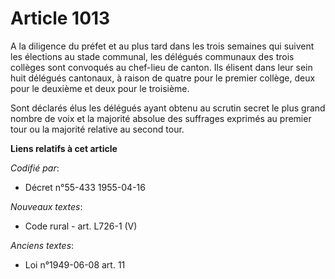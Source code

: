 # Article 1013

A la diligence du préfet et au plus tard dans les trois semaines qui suivent les élections au stade communal, les délégués
communaux des trois collèges sont convoqués au chef-lieu de canton. Ils élisent dans leur sein huit délégués cantonaux, à
raison de quatre pour le premier collège, deux pour le deuxième et deux pour le troisième.

Sont déclarés élus les délégués ayant obtenu au scrutin secret le plus grand nombre de voix et la majorité absolue des
suffrages exprimés au premier tour ou la majorité relative au second tour.

**Liens relatifs à cet article**

_Codifié par_:

  - Décret n°55-433 1955-04-16

_Nouveaux textes_:

  - Code rural - art. L726-1 (V)

_Anciens textes_:

  - Loi n°1949-06-08 art. 11
